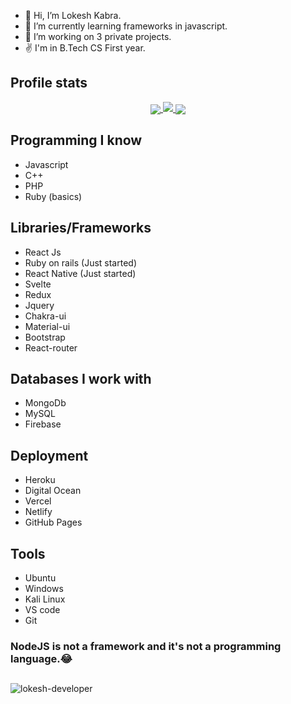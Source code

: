 -  👋 Hi, I’m Lokesh Kabra.
-  🌱 I’m currently learning frameworks in javascript.
-  💞️ I’m working on 3 private projects.
-   ✌ I'm in B.Tech CS First year.

<h2>Profile stats</h2>


  <a href="https://github.com/lokesh-developer">
    <p align="center">  
      <img align="center" src="https://github-readme-stats.vercel.app/api?username=lokesh-developer&show_icons=true&hide=issues&count_private=true" />
      <img src="https://github-readme-streak-stats.herokuapp.com/?user=lokesh-developer"/>
      <img align="center" src="https://github-readme-stats.vercel.app/api/top-langs/?username=lokesh-developer&layout=compact" />
    </p>
  </a>

<h2>Programming I know</h2>

- Javascript
- C++
- PHP
- Ruby (basics)

<h2>Libraries/Frameworks</h2>

- React Js
- Ruby on rails (Just started)
- React Native (Just started)
- Svelte
- Redux
- Jquery
- Chakra-ui
- Material-ui
- Bootstrap
- React-router

<h2>Databases I work with</h2>

- MongoDb
- MySQL
- Firebase

<h2>Deployment</h2>

- Heroku
- Digital Ocean
- Vercel
- Netlify
- GitHub Pages

<h2>Tools</h2>

- Ubuntu
- Windows
- Kali Linux
- VS code
- Git

<h3>NodeJS is not a framework and it's not a programming language.😂</h3>

<h2 align="center"></h2>
<p align="left"> <img src="https://komarev.com/ghpvc/?username=lokesh-developer&label=Profile%20views&color=0e75b6&style=flat" alt="lokesh-developer" /> </p>
